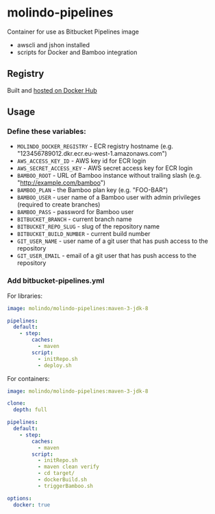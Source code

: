 # molindo-pipelines

Container for use as Bitbucket Pipelines image

- awscli and jshon installed
- scripts for Docker and Bamboo integration

## Registry

Built and [hosted on Docker Hub](https://hub.docker.com/r/molindo/molindo-pipelines/)

## Usage

### Define these variables:

- `MOLINDO_DOCKER_REGISTRY` - ECR registry hostname (e.g. "123456789012.dkr.ecr.eu-west-1.amazonaws.com")
- `AWS_ACCESS_KEY_ID` - AWS key id for ECR login
- `AWS_SECRET_ACCESS_KEY` - AWS secret access key for ECR login
- `BAMBOO_ROOT` - URL of Bamboo instance without trailing slash (e.g. "http://example.com/bamboo")
- `BAMBOO_PLAN` - the Bamboo plan key (e.g. "FOO-BAR")
- `BAMBOO_USER` - user name of a Bamboo user with admin privileges (required to create branches)
- `BAMBOO_PASS` - password for Bamboo user
- `BITBUCKET_BRANCH` - current branch name
- `BITBUCKET_REPO_SLUG` - slug of the repository name
- `BITBUCKET_BUILD_NUMBER` - current build number
- `GIT_USER_NAME` - user name of a git user that has push access to the repository
- `GIT_USER_EMAIL` - email of a git user that has push access to the repository

### Add bitbucket-pipelines.yml

For libraries:

```yml
image: molindo/molindo-pipelines:maven-3-jdk-8

pipelines:
  default:
    - step:
        caches:
          - maven
        script:
          - initRepo.sh
          - deploy.sh
```

For containers:

```yml
image: molindo/molindo-pipelines:maven-3-jdk-8

clone:
  depth: full

pipelines:
  default:
    - step:
        caches:
          - maven
        script:
          - initRepo.sh
          - maven clean verify
          - cd target/
          - dockerBuild.sh
          - triggerBamboo.sh

options:
  docker: true
```
